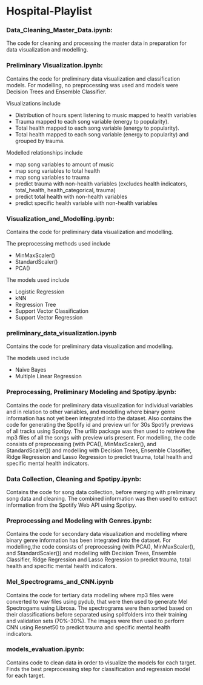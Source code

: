 # Hospital-Playlist

### Data_Cleaning_Master_Data.ipynb: 
The code for cleaning and processing the master data in preparation for data visualization and modelling.

### Preliminary Visualization.ipynb:
Contains the code for preliminary data visualization and classification models. For modelling, no preprocessing was used and models were Decision Trees and Ensemble Classifier.

Visualizations include
* Distribution of hours spent listening to music mapped to health variables
* Trauma mapped to each song variable (energy to popularity).
* Total health mapped to each song variable (energy to popularity).
* Total health mapped to each song variable (energy to popularity) and grouped by trauma.

Modelled relationships include
* map song variables to amount of music
* map song variables to total health
* map song variables to trauma
* predict trauma with non-health variables (excludes health indicators, total_health, health_categorical, trauma)
* predict total health with non-health variables
* predict specific health variable with non-health variables

### Visualization_and_Modelling.ipynb: 
Contains the code for preliminary data visualization and modelling. 

The preprocessing methods used include
* MinMaxScaler()
* StandardScaler()
* PCA()

The models used include 
* Logistic Regression
* kNN
* Regression Tree
* Support Vector Classification
* Support Vector Regression

### preliminary_data_visualization.ipynb
Contains the code for preliminary data visualization and modelling.

The models used include 
* Naive Bayes
* Multiple Linear Regression

### Preprocessing, Preliminary Modeling and Spotipy.ipynb:
Contains the code for preliminary data visualization for individual variables and in relation to other variables, and modelling where binary genre information has not yet been integrated into the dataset. Also contains the code for generating the Spotify id and preview url for 30s Spotify previews of all tracks using Spotipy. The urllib package was then used to retrieve the mp3 files of all the songs with preview urls present.
For modelling, the code consists of preprocessing (with PCA(), MinMaxScaler(), and StandardScaler()) and modelling with Decision Trees, Ensemble Classifier, Ridge Regression and Lasso Regression to predict trauma, total health and specific mental health indicators.

### Data Collection, Cleaning and Spotipy.ipynb:
Contains the code for song data collection, before merging with preliminary song data and cleaning. The combined information was then used to extract information from the Spotify Web API using Spotipy. 

### Preprocessing and Modeling with Genres.ipynb:
Contains the code for secondary data visualization and modelling where binary genre information has been integrated into the dataset. 
For modelling,the code consists of preprocessing (with PCA(), MinMaxScaler(), and StandardScaler()) and modelling with Decision Trees, Ensemble Classifier, Ridge Regression and Lasso Regression to predict trauma, total health and specific mental health indicators.

### Mel_Spectrograms_and_CNN.ipynb
Contains the code for tertiary data modelling where mp3 files were converted to wav files using pydub, that were then used to generate Mel Spectrogams using Librosa. The spectrograms were then sorted based on their classifications before separated using splitfolders into their training and validation sets (70%-30%). The images were then used to perform CNN using Resnet50 to predict trauma and specific mental health indicators.

### models_evaluation.ipynb: 
Contains code to clean data in order to visualize the models for each target. Finds the best preprocessing step for classification and regression model for each target. 
